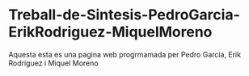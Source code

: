 # Treball-de-Sintesis-PedroGarcia-ErikRodriguez-MiquelMoreno
Aquesta esta es una pagina web progrmamada per Pedro Garcia, Erik Rodriguez i Miquel Moreno

